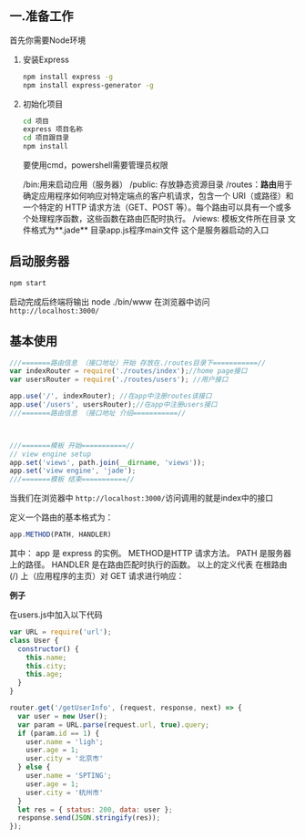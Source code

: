 ## 一.准备工作

首先你需要Node环境

1. 安装Express

   ```bash
   npm install express -g
   npm install express-generator -g
   ```

2. 初始化项目

   ```bash
   cd 项目
   express 项目名称
   cd 项目跟目录
   npm install
   ```

   要使用cmd，powershell需要管理员权限

   /bin:用来启动应用（服务器）
    /public: 存放静态资源目录
    /routes：**路由**用于确定应用程序如何响应对特定端点的客户机请求，包含一个 URI（或路径）和一个特定的 HTTP 请求方法（GET、POST 等）。每个路由可以具有一个或多个处理程序函数，这些函数在路由匹配时执行。
    /views: 模板文件所在目录 文件格式为**.jade**
    目录app.js程序main文件 这个是服务器启动的入口

 ## 启动服务器

```bash
npm start
```

启动完成后终端将输出 node ./bin/www
在浏览器中访问 `http://localhost:3000/`

## 基本使用

```js
///=======路由信息 （接口地址）开始 存放在./routes目录下===========//
var indexRouter = require('./routes/index');//home page接口
var usersRouter = require('./routes/users'); //用户接口

app.use('/', indexRouter); //在app中注册routes该接口 
app.use('/users', usersRouter);//在app中注册users接口
///=======路由信息 （接口地址 介绍===========//



///=======模板 开始===========//
// view engine setup
app.set('views', path.join(__dirname, 'views'));
app.set('view engine', 'jade');
///=======模板 结束===========//
```

当我们在浏览器中 `http://localhost:3000/`访问调用的就是index中的接口

定义一个路由的基本格式为：



```js
app.METHOD(PATH, HANDLER)
```

其中：
app 是 express 的实例。
METHOD是HTTP 请求方法。
PATH 是服务器上的路径。
HANDLER 是在路由匹配时执行的函数。
以上的定义代表
在根路由 (/) 上（应用程序的主页）对 GET 请求进行响应：

**例子**

在users.js中加入以下代码

```js
var URL = require('url');
class User {
  constructor() {
    this.name;
    this.city;
    this.age;
  }
}

router.get('/getUserInfo', (request, response, next) => {
  var user = new User();
  var param = URL.parse(request.url, true).query;
  if (param.id == 1) {
    user.name = 'ligh';
    user.age = 1;
    user.city = '北京市'
  } else {
    user.name = 'SPTING';
    user.age = 1;
    user.city = '杭州市'
  }
  let res = { status: 200, data: user };
  response.send(JSON.stringify(res));
});
```



